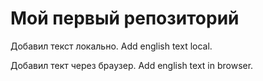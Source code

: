 # Мой первый репозиторий

Добавил текст локально. Add english text local.

Добавил тект через браузер. Add english text in browser.
